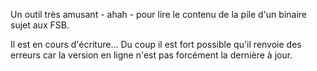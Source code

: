 
Un outil très amusant - ahah - pour lire le contenu de la pile d'un binaire sujet aux FSB.

Il est en cours d'écriture... Du coup il est fort possible qu'il renvoie des erreurs car la version en ligne n'est pas forcément la dernière à jour.
